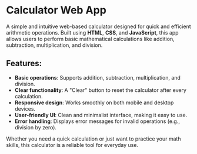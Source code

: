 
# Calculator Web App

A simple and intuitive web-based calculator designed for quick and efficient arithmetic operations. Built using **HTML**, **CSS**, and **JavaScript**, this app allows users to perform basic mathematical calculations like addition, subtraction, multiplication, and division.

## Features:

* **Basic operations**: Supports addition, subtraction, multiplication, and division.
* **Clear functionality**: A "Clear" button to reset the calculator after every calculation.
* **Responsive design**: Works smoothly on both mobile and desktop devices.
* **User-friendly UI**: Clean and minimalist interface, making it easy to use.
* **Error handling**: Displays error messages for invalid operations (e.g., division by zero).

Whether you need a quick calculation or just want to practice your math skills, this calculator is a reliable tool for everyday use.
